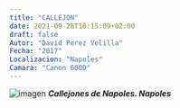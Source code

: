 ```yaml
---
title: "CALLEJON"
date: 2021-09-28T10:15:09+02:00
draft: false
Autor: "David Perez Velilla"
Fecha: "2017"
Localizacion: "Napoles"
Camara: "Canon 600D"
---
```


![imagen](/img/6.jpg)
***Callejones de Napoles. Napoles***